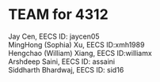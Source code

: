 # TEAM for 4312
Jay Cen, EECS ID: jaycen05 \
MingHong (Sophia) Xu, EECS ID:xmh1989\
Hengchao (William) Xiang, EECS ID:williamx \
Arshdeep Saini, EECS ID: assaini \
Siddharth Bhardwaj, EECS ID: sid16 
